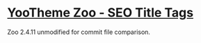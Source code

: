 # [YooTheme Zoo - SEO Title Tags](http://github.com/aaronbrownell/yootheme-zoo-seo-title-tags)

Zoo 2.4.11 unmodified for commit file comparison.